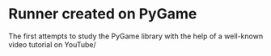 # Runner created on PyGame

The first attempts to study the PyGame library with the help of a well-known video tutorial on YouTube/
